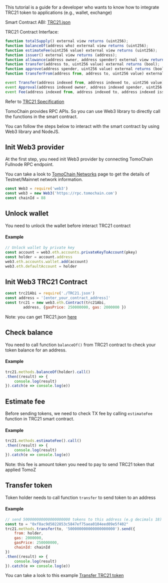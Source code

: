 This tutorial is a guide for a developer who wants to know how to integrate TRC21 token to applications (e.g., wallet, exchange)

Smart Contract ABI: [TRC21.json](https://raw.githubusercontent.com/tomochain/trc21/master/TRC21.json)

TRC21 Contract Interface:
```javascript
function totalSupply() external view returns (uint256);
function balanceOf(address who) external view returns (uint256);
function estimateFee(uint256 value) external view returns (uint256);
function issuer() external view returns (address);
function allowance(address owner, address spender) external view returns (uint256);
function transfer(address to, uint256 value) external returns (bool);
function approve(address spender, uint256 value) external returns (bool);
function transferFrom(address from, address to, uint256 value) external returns (bool);

event Transfer(address indexed from, address indexed to, uint256 value);
event Approval(address indexed owner, address indexed spender, uint256 value);
event Fee(address indexed from, address indexed to, address indexed issuer, uint256 value);
```
Refer to [TRC21 Specification](https://docs.tomochain.com/wp-and-research/specs/trc21_standard/)

TomoChain provides RPC APIs. So you can use Web3 library to directly call the functions in the smart contract.

You can follow the steps below to interact with the smart contract by using Web3 library and NodeJS.

## Init Web3 provider
At the first step, you need init Web3 provider by connecting TomoChain Fullnode RPC endpoint.

You can take a look to [TomoChain Networks](https://docs.tomochain.com/general/networks/) page to get the details of Testnet/Mainnet network information.

```javascript
const Web3 = require('web3')
const web3 = new Web3('https://rpc.tomochain.com')
const chainId = 88
```

## Unlock wallet
You need to unlock the wallet before interact TRC21 contract
#### Example
```javascript
// Unlock wallet by private key
const account = web3.eth.accounts.privateKeyToAccount(pkey)
const holder = account.address
web3.eth.accounts.wallet.add(account)
web3.eth.defaultAccount = holder
```

## Init Web3 TRC21 Contract

```javascript
const trc21Abi = require('./TRC21.json')
const address = '[enter_your_contract_address]'
const trc21 = new web3.eth.Contract(trc21Abi,
        address, {gasPrice: 250000000, gas: 2000000 })
```

Note: you can get TRC21.json [here](https://raw.githubusercontent.com/tomochain/trc21/master/TRC21.json)

## Check balance
You need to call function `balanceOf()` from TRC21 contract to check your token balance for an address.

#### Example
```javascript
trc21.methods.balanceOf(holder).call()
.then((result) => {
    console.log(result)
}).catch(e => console.log(e))
```

## Estimate fee
Before sending tokens, we need to check TX fee by calling `estimateFee` function in TRC21 smart contract.

#### Example
```javascript
trc21.methods.estimateFee().call()
.then((result) => {
    console.log(result)
}).catch(e => console.log(e))
```

Note: this fee is amount token you need to pay to send TRC21 token that applied TomoZ

## Transfer token
Token holder needs to call function `transfer` to send token to an address

#### Example
```javascript
// send 500000000000000000000 tokens to this address (e.g decimals 18)
const to = "0xf8ac9d5022853c5847ef75aea0104eed09e5f402"
trc21.methods.transfer(to, '500000000000000000000').send({
    from: holder,
    gas: 2000000,
    gasPrice: 250000000,
    chainId: chainId
})
.then((result) => {
    console.log(result)
}).catch(e => console.log(e))
```

You can take a look to this example [Transfer TRC21 token](https://gist.github.com/thanhson1085/03e983e933dc9cbf7a3d5c88ef503b18)
